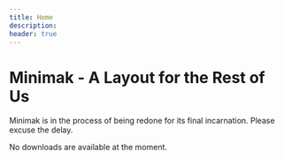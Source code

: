 ```yaml
---
title: Home
description:
header: true
---
```

Minimak - A Layout for the Rest of Us
=====================================

Minimak is in the process of being redone for its final incarnation.  Please excuse the delay.

No downloads are available at the moment.
